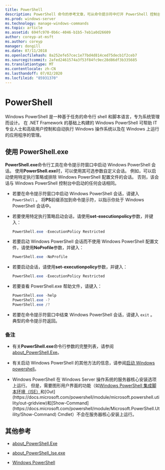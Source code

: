 ```yaml
---
title: PowerShell
description: PowerShell 命令的参考文章，可从命令提示符中打开 PowerShell 控制台。
ms.prod: windows-server
ms.technology: manage-windows-commands
ms.topic: article
ms.assetid: 694fc970-0b6c-4046-b1b5-7eb1a0d26609
author: coreyp-at-msft
ms.author: coreyp
manager: dongill
ms.date: 07/11/2018
ms.openlocfilehash: 8a252efe57cec1e77bd4d814ced75decb1f2ceb7
ms.sourcegitcommit: 2afed2461574a3f53f84fc9ec28d86df3b335685
ms.translationtype: MT
ms.contentlocale: zh-CN
ms.lasthandoff: 07/02/2020
ms.locfileid: "85931370"
---
```

# <a name="powershell"></a>PowerShell

Windows PowerShell 是一种基于任务的命令行 shell 和脚本语言，专为系统管理而设计。 在 .NET Framework 的基础上构建的 Windows PowerShell 可帮助 IT 专业人士和高级用户控制和自动执行 Windows 操作系统以及在 Windows 上运行的应用程序的管理。

## <a name="using-powershellexe"></a>使用 PowerShell.exe

**PowerShell.exe**命令行工具在命令提示符窗口中启动 Windows PowerShell 会话。 使用**PowerShell.exe**时，可以使用其可选参数自定义会话。 例如，可以启动使用特定执行策略或排除 Windows PowerShell 配置文件的会话。 否则，该会话与 Windows PowerShell 控制台中启动的任何会话相同。

- 若要在命令提示符窗口中启动 Windows PowerShell 会话，请键入 `PowerShell` 。 将**PS**前缀添加到命令提示符，以指示你处于 Windows PowerShell 会话中。

- 若要使用特定执行策略启动会话，请使用**set-executionpolicy**参数，并键入：

    ```powershell
    PowerShell.exe -ExecutionPolicy Restricted
    ```

- 若要启动 Windows PowerShell 会话而不使用 Windows PowerShell 配置文件，请使用**NoProfile**参数，并键入：

    ```powershell
    PowerShell.exe -NoProfile
    ```

- 若要启动会话，请使用**set-executionpolicy**参数，并键入：

    ```powershell
    PowerShell.exe -ExecutionPolicy Restricted
    ```

- 若要查看 PowerShell.exe 帮助文件，请键入：

    ```powershell
    PowerShell.exe -help
    PowerShell.exe -?
    PowerShell.exe /?
    ```

- 若要在命令提示符窗口中结束 Windows PowerShell 会话，请键入 `exit` 。 典型的命令提示符返回。

### <a name="remarks"></a>备注

- 有关**PowerShell.exe**命令行参数的完整列表，请参阅[about_PowerShell.Exe](https://docs.microsoft.com/powershell/module/microsoft.powershell.core/about/about_powershell_exe)。

- 有关启动 Windows PowerShell 的其他方法的信息，请参阅[启动 Windows powershell](https://docs.microsoft.com/powershell/scripting/windows-powershell/starting-windows-powershell)。

- Windows PowerShell 在 Windows Server 操作系统的服务器核心安装选项上运行。 但是，需要图形用户界面的功能（如[Windows PowerShell 集成脚本环境（ISE）](https://docs.microsoft.com/previous-versions//hh849182(v=technet.10))和[Out](https://docs.microsoft.com/powershell/module/microsoft.powershell.utility/out-gridview)和[Show-Command](https://docs.microsoft.com/powershell/module/Microsoft.PowerShell.Utility/Show-Command) Cmdlet）不会在服务器核心安装上运行。

## <a name="additional-references"></a>其他参考

- [about_PowerShell.Exe](https://docs.microsoft.com/powershell/module/microsoft.powershell.core/about/about_powershell_exe)

- [about_PowerShell_Ise.exe](https://docs.microsoft.com/powershell/module/microsoft.powershell.core/about/about_powershell_ise_exe)

- [Windows PowerShell](https://docs.microsoft.com/powershell/)
